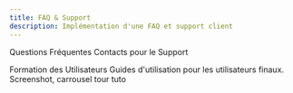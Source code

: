 ```yaml
---
title: FAQ & Support
description: Implémentation d'une FAQ et support client
---
```


Questions Fréquentes
Contacts pour le Support

Formation des Utilisateurs
Guides d'utilisation pour les utilisateurs finaux. Screenshot, carrousel tour tuto